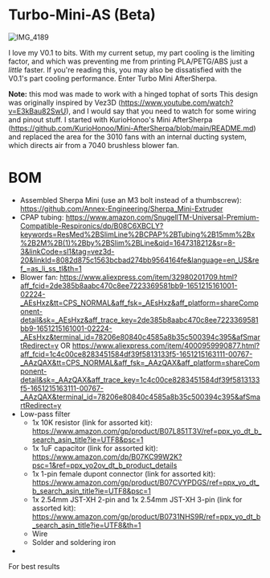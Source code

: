 # Turbo-Mini-AS (Beta)
![IMG_4189](https://user-images.githubusercontent.com/93737816/165895620-29b7efa9-3de0-40d0-9382-efdba18dc3aa.JPG)

I love my V0.1 to bits. With my current setup, my part cooling is the limiting factor, and which was preventing me from printing PLA/PETG/ABS just a *little* faster. If you're reading this, you may also be dissatisfied with the V0.1's part cooling performance. Enter Turbo Mini AfterSherpa.

**Note:** this mod was made to work with a hinged tophat of sorts
This design was originally inspired by Vez3D (https://www.youtube.com/watch?v=E3kBau82SwU), and I would say that you need to watch for some wiring and pinout stuff. I started with KurioHonoo's Mini AfterSherpa (https://github.com/KurioHonoo/Mini-AfterSherpa/blob/main/README.md) and replaced the area for the 3010 fans with an internal ducting system, which directs air from a 7040 brushless blower fan. 

# BOM
  - Assembled Sherpa Mini (use an M3 bolt instead of a thumbscrew): https://github.com/Annex-Engineering/Sherpa_Mini-Extruder
  - CPAP tubing: https://www.amazon.com/SnugellTM-Universal-Premium-Compatible-Respironics/dp/B08C6XBCLY?keywords=ResMed%2BSlimLine%2BCPAP%2BTubing%2B15mm%2Bx%2B2M%2B(1)%2Bby%2BSlim%2BLine&qid=1647318212&sr=8-3&linkCode=sl1&tag=vez3d-20&linkId=8082d875c1563bcbad274bb9564164fe&language=en_US&ref_=as_li_ss_tl&th=1
  - Blower fan: https://www.aliexpress.com/item/32980201709.html?aff_fcid=2de385b8aabc470c8ee7223369581bb9-1651215161001-02224-_AEsHxz&tt=CPS_NORMAL&aff_fsk=_AEsHxz&aff_platform=shareComponent-detail&sk=_AEsHxz&aff_trace_key=2de385b8aabc470c8ee7223369581bb9-1651215161001-02224-_AEsHxz&terminal_id=78206e80840c4585a8b35c500394c395&afSmartRedirect=y OR https://www.aliexpress.com/item/4000959990877.html?aff_fcid=1c4c00ce8283451584df39f5813133f5-1651215163111-00767-_AAzQAX&tt=CPS_NORMAL&aff_fsk=_AAzQAX&aff_platform=shareComponent-detail&sk=_AAzQAX&aff_trace_key=1c4c00ce8283451584df39f5813133f5-1651215163111-00767-_AAzQAX&terminal_id=78206e80840c4585a8b35c500394c395&afSmartRedirect=y
  - Low-pass filter
    - 1x 10K resistor (link for assorted kit): https://www.amazon.com/gp/product/B07L851T3V/ref=ppx_yo_dt_b_search_asin_title?ie=UTF8&psc=1
    - 1x 1uF capacitor (link for assorted kit): https://www.amazon.com/dp/B07KC99W2K?psc=1&ref=ppx_yo2ov_dt_b_product_details
    - 1x 1-pin female dupont connector (link for assorted kit): https://www.amazon.com/gp/product/B07CVYPDGS/ref=ppx_yo_dt_b_search_asin_title?ie=UTF8&psc=1
    - 1x 2.54mm JST-XH 2-pin and 1x 2.54mm JST-XH 3-pin (link for assorted kit): https://www.amazon.com/gp/product/B0731NHS9R/ref=ppx_yo_dt_b_search_asin_title?ie=UTF8&th=1
    - Wire
    - Solder and soldering iron
  - 

For best results
